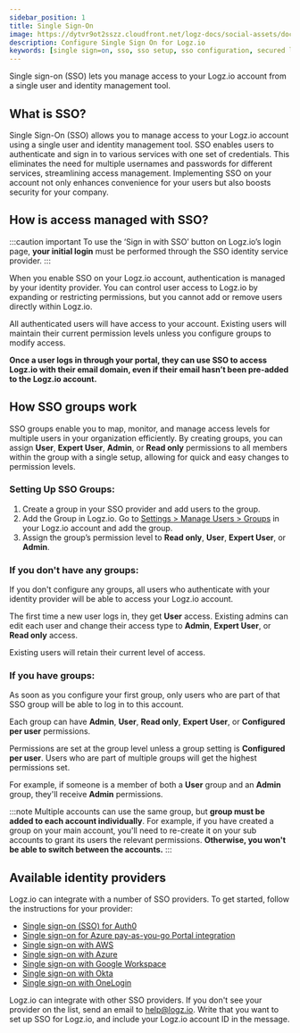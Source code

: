 ```yaml
---
sidebar_position: 1
title: Single Sign-On
image: https://dytvr9ot2sszz.cloudfront.net/logz-docs/social-assets/docs-social.jpg
description: Configure Single Sign On for Logz.io
keywords: [single sign=on, sso, sso setup, sso configuration, secured login, integration]
---
```


Single sign-on (SSO) lets you manage access to your Logz.io account from a single user and identity management tool.


## What is SSO?

Single Sign-On (SSO) allows you to manage access to your Logz.io account using a single user and identity management tool. SSO enables users to authenticate and sign in to various services with one set of credentials. This eliminates the need for multiple usernames and passwords for different services, streamlining access management. Implementing SSO on your account not only enhances convenience for your users but also boosts security for your company.


## How is access managed with SSO?

:::caution important
To use the ‘Sign in with SSO’ button on Logz.io’s login page, **your initial login** must be performed through the SSO identity service provider.
:::

When you enable SSO on your Logz.io account, authentication is managed by your identity provider. You can control user access to Logz.io by expanding or restricting permissions, but you cannot add or remove users directly within Logz.io.

All authenticated users will have access to your account. Existing users will maintain their current permission levels unless you configure groups to modify access. 

**Once a user logs in through your portal, they can use SSO to access Logz.io with their email domain, even if their email hasn’t been pre-added to the Logz.io account.**


## How SSO groups work

SSO groups enable you to map, monitor, and manage access levels for multiple users in your organization efficiently. By creating groups, you can assign **User**, **Expert User**, **Admin**, or **Read only** permissions to all members within the group with a single setup, allowing for quick and easy changes to permission levels.

### Setting Up SSO Groups:

1.	Create a group in your SSO provider and add users to the group.
2.	Add the Group in Logz.io. Go to [Settings > Manage Users > Groups](https://app.logz.io/#/dashboard/settings/manage-users) in your Logz.io account and add the group.
3.	Assign the group’s permission level to **Read only**, **User**, **Expert User**, or **Admin**.

### If you don't have any groups:


If you don't configure any groups, all users who authenticate with your identity provider will be able to access your Logz.io account.

The first time a new user logs in, they get **User** access. Existing admins can edit each user and change their access type to **Admin**, **Expert User**, or **Read only** access.

Existing users will retain their current level of access.

### If you have groups:

As soon as you configure your first group, only users who are part of that SSO group will be able to log in to this account.

Each group can have **Admin**, **User**, **Read only**, **Expert User**, or **Configured per user** permissions.

Permissions are set at the group level unless a group setting is **Configured per user**.
Users who are part of multiple groups will get the highest permissions set.

For example, if someone is a member of both a **User** group and an **Admin** group,
they'll receive **Admin** permissions.

:::note
Multiple accounts can use the same group, but **group must be added to each account individually**. For example, if you have created a group on your main account, you'll need to re-create it on your sub accounts to grant its users the relevant permissions. 
**Otherwise, you won't be able to switch between the accounts.**
:::


## Available identity providers

Logz.io can integrate with a number of SSO providers.
To get started, follow the instructions for your provider:

* [Single sign-on (SSO) for Auth0](https://docs.logz.io/docs/user-guide/admin/sso/auth0-sso-guide/)
* [Single sign-on for Azure pay-as-you-go Portal integration](https://docs.logz.io/docs/user-guide/admin/sso/azure_marketplace_liftr/)
* [Single sign-on with AWS](https://docs.logz.io/docs/user-guide/admin/sso/aws-sso/)
* [Single sign-on with Azure](https://docs.logz.io/docs/user-guide/admin/sso/azure-sso/)
* [Single sign-on with Google Workspace](https://docs.logz.io/docs/user-guide/admin/sso/google-workspace-sso/)
* [Single sign-on with Okta](https://docs.logz.io/docs/user-guide/admin/sso/okta-sso/)
* [Single sign-on with OneLogin](https://docs.logz.io/docs/user-guide/admin/sso/onelogin-sso/)



Logz.io can integrate with other SSO providers.
If you don't see your provider on the list,
send an email to [help@logz.io](mailto:help@logz.io).
Write that you want to set up SSO for Logz.io,
and include your Logz.io account ID in the message.
